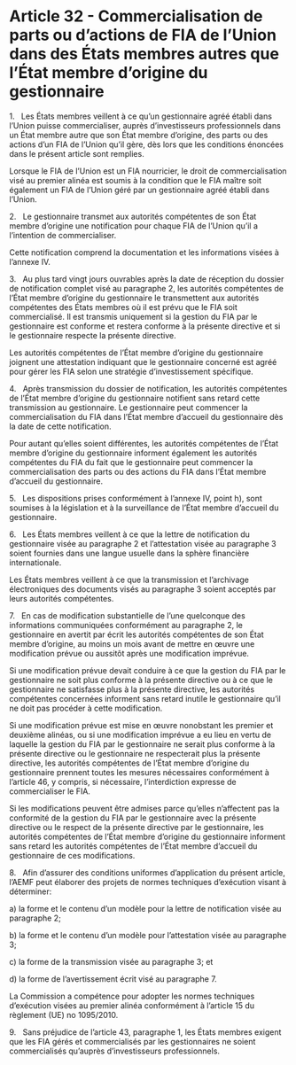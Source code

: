 # Article 32 - Commercialisation de parts ou d’actions de FIA de l’Union dans des États membres autres que l’État membre d’origine du gestionnaire


1.   Les États membres veillent à ce qu’un gestionnaire agréé établi dans l’Union puisse commercialiser, auprès d’investisseurs professionnels dans un État membre autre que son État membre d’origine, des parts ou des actions d’un FIA de l’Union qu’il gère, dès lors que les conditions énoncées dans le présent article sont remplies.

Lorsque le FIA de l’Union est un FIA nourricier, le droit de commercialisation visé au premier alinéa est soumis à la condition que le FIA maître soit également un FIA de l’Union géré par un gestionnaire agréé établi dans l’Union.

2.   Le gestionnaire transmet aux autorités compétentes de son État membre d’origine une notification pour chaque FIA de l’Union qu’il a l’intention de commercialiser.

Cette notification comprend la documentation et les informations visées à l’annexe IV.

3.   Au plus tard vingt jours ouvrables après la date de réception du dossier de notification complet visé au paragraphe 2, les autorités compétentes de l’État membre d’origine du gestionnaire le transmettent aux autorités compétentes des États membres où il est prévu que le FIA soit commercialisé. Il est transmis uniquement si la gestion du FIA par le gestionnaire est conforme et restera conforme à la présente directive et si le gestionnaire respecte la présente directive.

Les autorités compétentes de l’État membre d’origine du gestionnaire joignent une attestation indiquant que le gestionnaire concerné est agréé pour gérer les FIA selon une stratégie d’investissement spécifique.

4.   Après transmission du dossier de notification, les autorités compétentes de l’État membre d’origine du gestionnaire notifient sans retard cette transmission au gestionnaire. Le gestionnaire peut commencer la commercialisation du FIA dans l’État membre d’accueil du gestionnaire dès la date de cette notification.

Pour autant qu’elles soient différentes, les autorités compétentes de l’État membre d’origine du gestionnaire informent également les autorités compétentes du FIA du fait que le gestionnaire peut commencer la commercialisation des parts ou des actions du FIA dans l’État membre d’accueil du gestionnaire.

5.   Les dispositions prises conformément à l’annexe IV, point h), sont soumises à la législation et à la surveillance de l’État membre d’accueil du gestionnaire.

6.   Les États membres veillent à ce que la lettre de notification du gestionnaire visée au paragraphe 2 et l’attestation visée au paragraphe 3 soient fournies dans une langue usuelle dans la sphère financière internationale.

Les États membres veillent à ce que la transmission et l’archivage électroniques des documents visés au paragraphe 3 soient acceptés par leurs autorités compétentes.

7.   En cas de modification substantielle de l’une quelconque des informations communiquées conformément au paragraphe 2, le gestionnaire en avertit par écrit les autorités compétentes de son État membre d’origine, au moins un mois avant de mettre en œuvre une modification prévue ou aussitôt après une modification imprévue.

Si une modification prévue devait conduire à ce que la gestion du FIA par le gestionnaire ne soit plus conforme à la présente directive ou à ce que le gestionnaire ne satisfasse plus à la présente directive, les autorités compétentes concernées informent sans retard inutile le gestionnaire qu’il ne doit pas procéder à cette modification.

Si une modification prévue est mise en œuvre nonobstant les premier et deuxième alinéas, ou si une modification imprévue a eu lieu en vertu de laquelle la gestion du FIA par le gestionnaire ne serait plus conforme à la présente directive ou le gestionnaire ne respecterait plus la présente directive, les autorités compétentes de l’État membre d’origine du gestionnaire prennent toutes les mesures nécessaires conformément à l’article 46, y compris, si nécessaire, l’interdiction expresse de commercialiser le FIA.

Si les modifications peuvent être admises parce qu’elles n’affectent pas la conformité de la gestion du FIA par le gestionnaire avec la présente directive ou le respect de la présente directive par le gestionnaire, les autorités compétentes de l’État membre d’origine du gestionnaire informent sans retard les autorités compétentes de l’État membre d’accueil du gestionnaire de ces modifications.

8.   Afin d’assurer des conditions uniformes d’application du présent article, l’AEMF peut élaborer des projets de normes techniques d’exécution visant à déterminer:

a) la forme et le contenu d’un modèle pour la lettre de notification visée au paragraphe 2;

b) la forme et le contenu d’un modèle pour l’attestation visée au paragraphe 3;

c) la forme de la transmission visée au paragraphe 3; et

d) la forme de l’avertissement écrit visé au paragraphe 7.

La Commission a compétence pour adopter les normes techniques d’exécution visées au premier alinéa conformément à l’article 15 du règlement (UE) no 1095/2010.

9.   Sans préjudice de l’article 43, paragraphe 1, les États membres exigent que les FIA gérés et commercialisés par les gestionnaires ne soient commercialisés qu’auprès d’investisseurs professionnels.
